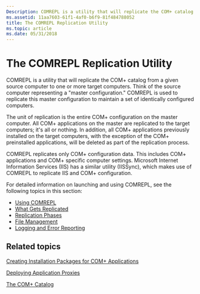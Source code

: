 ```yaml
---
Description: COMREPL is a utility that will replicate the COM+ catalog from a given source computer to one or more target computers.
ms.assetid: 11aa7603-61f1-4af0-b6f9-81f484788052
title: The COMREPL Replication Utility
ms.topic: article
ms.date: 05/31/2018
---
```


# The COMREPL Replication Utility

COMREPL is a utility that will replicate the COM+ catalog from a given source computer to one or more target computers. Think of the source computer representing a "master configuration." COMREPL is used to replicate this master configuration to maintain a set of identically configured computers.

The unit of replication is the entire COM+ configuration on the master computer. All COM+ applications on the master are replicated to the target computers; it's all or nothing. In addition, all COM+ applications previously installed on the target computers, with the exception of the COM+ preinstalled applications, will be deleted as part of the replication process.

COMREPL replicates only COM+ configuration data. This includes COM+ applications and COM+ specific computer settings. Microsoft Internet Information Services (IIS) has a similar utility (IISSync), which makes use of COMREPL to replicate IIS and COM+ configuration.

For detailed information on launching and using COMREPL, see the following topics in this section:

-   [Using COMREPL](using-comrepl.md)
-   [What Gets Replicated](what-gets-replicated.md)
-   [Replication Phases](replication-phases.md)
-   [File Management](file-management.md)
-   [Logging and Error Reporting](logging-and-error-reporting.md)

## Related topics

<dl> <dt>

[Creating Installation Packages for COM+ Applications](creating-installation-packages-for-com--applications.md)
</dt> <dt>

[Deploying Application Proxies](deploying-application-proxies.md)
</dt> <dt>

[The COM+ Catalog](the-com--catalog.md)
</dt> </dl>

 

 



